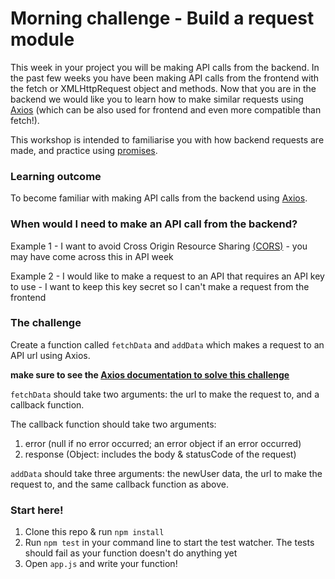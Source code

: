 # Morning challenge - Build a request module
This week in your project you will be making API calls from the backend. In the past few weeks you have been making API calls from the frontend with the fetch or XMLHttpRequest object and methods. Now that you are in the backend we would like you to learn how to make similar requests using [Axios](https://www.npmjs.com/package/axios) (which can be also used for frontend and even more compatible than fetch!).

This workshop is intended to familiarise you with how backend requests are made, and practice using [promises](https://developer.mozilla.org/en-US/docs/Web/JavaScript/Reference/Global_Objects/Promise#Examples).

### Learning outcome
To become familiar with making API calls from the backend using [Axios](https://www.npmjs.com/package/axios).

### When would I need to make an API call from the backend?
Example 1 - I want to avoid Cross Origin Resource Sharing [(CORS)](https://developer.mozilla.org/en-US/docs/Web/HTTP/CORS) - you may have come across this in API week

Example 2 - I would like to make a request to an API that requires an API key to use - I want to keep this key secret so I can't make a request from the frontend

### The challenge

Create a function called `fetchData` and `addData` which makes a request to an API url using Axios.

**make sure to see the [Axios documentation to solve this challenge](https://www.npmjs.com/package/axios)**

`fetchData` should take two arguments: the url to make the request to, and a callback function.

The callback function should take two arguments:

  1. error (null if no error occurred; an error object if an error occurred)
  2. response (Object: includes the body & statusCode of the request)

`addData` should take three arguments: the newUser data, the url to make the request to, and the same callback function as above.


### Start here!
1) Clone this repo & run `npm install`
2) Run `npm test` in your command line to start the test watcher. The tests should fail as your function doesn't do anything yet
3) Open `app.js` and write your function!

